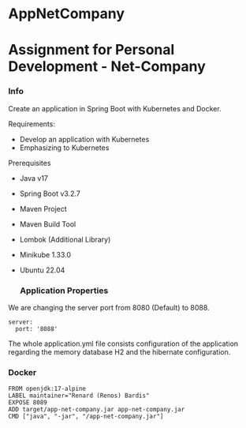 # AppNetCompany
# Assignment for Personal Development - Net-Company


### Info

Create an application in Spring Boot with Kubernetes and Docker.

Requirements:
- Develop an application with Kubernetes
- Emphasizing to Kubernetes

Prerequisites 
- Java v17
- Spring Boot v3.2.7
- Maven Project 
- Maven Build Tool
- Lombok (Additional Library)
- Minikube 1.33.0
- Ubuntu 22.04

  ### Application Properties

We are changing the server port from 8080 (Default) to 8088.

```
server:
  port: '8088'
```
The whole application.yml file consists configuration of the application regarding the memory database H2 and the hibernate configuration. 

### Docker

```
FROM openjdk:17-alpine
LABEL maintainer="Renard (Renos) Bardis"
EXPOSE 8089
ADD target/app-net-company.jar app-net-company.jar
CMD ["java", "-jar", "/app-net-company.jar"]
```

